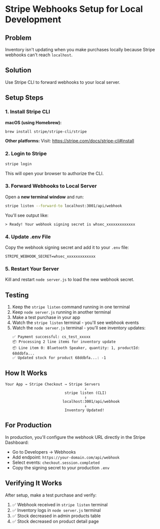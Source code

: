 # Stripe Webhooks Setup for Local Development

## Problem
Inventory isn't updating when you make purchases locally because Stripe webhooks can't reach `localhost`.

## Solution
Use Stripe CLI to forward webhooks to your local server.

## Setup Steps

### 1. Install Stripe CLI

**macOS (using Homebrew):**
```bash
brew install stripe/stripe-cli/stripe
```

**Other platforms:**
Visit: https://stripe.com/docs/stripe-cli#install

### 2. Login to Stripe
```bash
stripe login
```
This will open your browser to authorize the CLI.

### 3. Forward Webhooks to Local Server
Open a **new terminal window** and run:
```bash
stripe listen --forward-to localhost:3001/api/webhook
```

You'll see output like:
```
> Ready! Your webhook signing secret is whsec_xxxxxxxxxxxxx
```

### 4. Update .env File
Copy the webhook signing secret and add it to your `.env` file:
```
STRIPE_WEBHOOK_SECRET=whsec_xxxxxxxxxxxxx
```

### 5. Restart Your Server
Kill and restart `node server.js` to load the new webhook secret.

##  Testing

1. Keep the `stripe listen` command running in one terminal
2. Keep `node server.js` running in another terminal
3. Make a test purchase in your app
4. Watch the `stripe listen` terminal - you'll see webhook events
5. Watch the `node server.js` terminal - you'll see inventory updates:
   ```
   ✅ Payment successful: cs_test_xxxxx
   📦 Processing 2 line items for inventory update
   📦 Line item 0: Bluetooth Speaker, quantity: 1, productId: 68ddbfa...
   ✅ Updated stock for product 68ddbfa...: -1
   ```

## How It Works

```
Your App → Stripe Checkout → Stripe Servers
                                    ↓
                           stripe listen (CLI)
                                    ↓
                          localhost:3001/api/webhook
                                    ↓
                           Inventory Updated!
```

## For Production

In production, you'll configure the webhook URL directly in the Stripe Dashboard:
- Go to Developers → Webhooks
- Add endpoint: `https://your-domain.com/api/webhook`
- Select events: `checkout.session.completed`
- Copy the signing secret to your production `.env`

## Verifying It Works

After setup, make a test purchase and verify:
1. ✅ Webhook received in `stripe listen` terminal
2. ✅ Inventory logs in `node server.js` terminal
3. ✅ Stock decreased in admin products table
4. ✅ Stock decreased on product detail page
